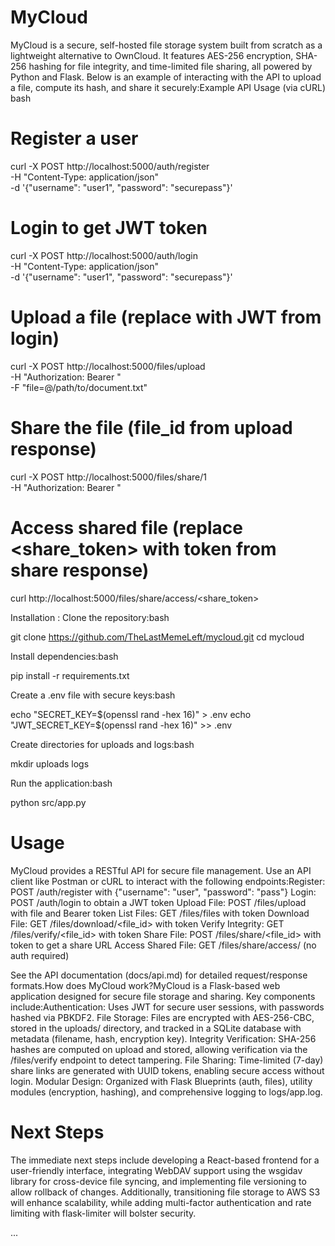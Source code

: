 # MyCloud
MyCloud is a secure, self-hosted file storage system built from scratch as a lightweight alternative to OwnCloud. It features AES-256 encryption, SHA-256 hashing for file integrity, and time-limited file sharing, all powered by Python and Flask. Below is an example of interacting with the API to upload a file, compute its hash, and share it securely:Example API Usage (via cURL)  bash

# Register a user
curl -X POST http://localhost:5000/auth/register \
  -H "Content-Type: application/json" \
  -d '{"username": "user1", "password": "securepass"}'

# Login to get JWT token
curl -X POST http://localhost:5000/auth/login \
  -H "Content-Type: application/json" \
  -d '{"username": "user1", "password": "securepass"}'

# Upload a file (replace <token> with JWT from login)
curl -X POST http://localhost:5000/files/upload \
  -H "Authorization: Bearer <token>" \
  -F "file=@/path/to/document.txt"

# Share the file (file_id from upload response)
curl -X POST http://localhost:5000/files/share/1 \
  -H "Authorization: Bearer <token>"

# Access shared file (replace <share_token> with token from share response)
curl http://localhost:5000/files/share/access/<share_token>

Installation : Clone the repository:bash

git clone https://github.com/TheLastMemeLeft/mycloud.git
cd mycloud

Install dependencies:bash

pip install -r requirements.txt

Create a .env file with secure keys:bash

echo "SECRET_KEY=$(openssl rand -hex 16)" > .env
echo "JWT_SECRET_KEY=$(openssl rand -hex 16)" >> .env

Create directories for uploads and logs:bash

mkdir uploads logs

Run the application:bash

python src/app.py

# Usage
MyCloud provides a RESTful API for secure file management. Use an API client like Postman or cURL to interact with the following endpoints:Register: POST /auth/register with {"username": "user", "password": "pass"}
Login: POST /auth/login to obtain a JWT token
Upload File: POST /files/upload with file and Bearer token
List Files: GET /files/files with token
Download File: GET /files/download/<file_id> with token
Verify Integrity: GET /files/verify/<file_id> with token
Share File: POST /files/share/<file_id> with token to get a share URL
Access Shared File: GET /files/share/access/<token> (no auth required)

See the API documentation (docs/api.md) for detailed request/response formats.How does MyCloud work?MyCloud is a Flask-based web application designed for secure file storage and sharing. Key components include:Authentication: Uses JWT for secure user sessions, with passwords hashed via PBKDF2.
File Storage: Files are encrypted with AES-256-CBC, stored in the uploads/ directory, and tracked in a SQLite database with metadata (filename, hash, encryption key).
Integrity Verification: SHA-256 hashes are computed on upload and stored, allowing verification via the /files/verify endpoint to detect tampering.
File Sharing: Time-limited (7-day) share links are generated with UUID tokens, enabling secure access without login.
Modular Design: Organized with Flask Blueprints (auth, files), utility modules (encryption, hashing), and comprehensive logging to logs/app.log.

# Next Steps
The immediate next steps include developing a React-based frontend for a user-friendly interface, integrating WebDAV support using the wsgidav library for cross-device file syncing, and implementing file versioning to allow rollback of changes. Additionally, transitioning file storage to AWS S3 will enhance scalability, while adding multi-factor authentication and rate limiting with flask-limiter will bolster security.



...
